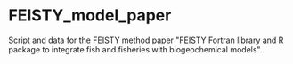 # FEISTY_model_paper
Script and data for the FEISTY method paper "FEISTY Fortran library and R package to integrate fish and fisheries with biogeochemical models".
